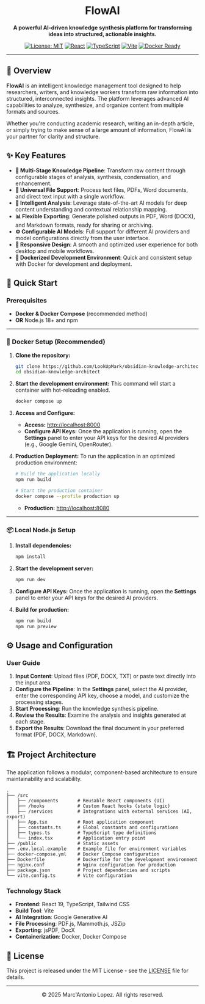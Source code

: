 <div align="center">
  <h1>FlowAI</h1>
  <p><strong>A powerful AI-driven knowledge synthesis platform for transforming ideas into structured, actionable insights.</strong></p>
  
  <p>
    <a href="https://opensource.org/licenses/MIT"><img src="https://img.shields.io/badge/License-MIT-yellow.svg" alt="License: MIT"></a>
    <a href="https://reactjs.org/"><img src="https://img.shields.io/badge/React-19.1.1-blue.svg" alt="React"></a>
    <a href="https://www.typescriptlang.org/"><img src="https://img.shields.io/badge/TypeScript-5.8.2-blue.svg" alt="TypeScript"></a>
    <a href="https://vitejs.dev/"><img src="https://img.shields.io/badge/Vite-6.2.0-purple.svg" alt="Vite"></a>
    <a href="https://www.docker.com/"><img src="https://img.shields.io/badge/Docker-Ready-blue.svg?logo=docker" alt="Docker Ready"></a>
  </p>
</div>

---

## 🌟 Overview

**FlowAI** is an intelligent knowledge management tool designed to help researchers, writers, and knowledge workers transform raw information into structured, interconnected insights. The platform leverages advanced AI capabilities to analyze, synthesize, and organize content from multiple formats and sources.

Whether you're conducting academic research, writing an in-depth article, or simply trying to make sense of a large amount of information, FlowAI is your partner for clarity and structure.

## ✨ Key Features

- **🔄 Multi-Stage Knowledge Pipeline**: Transform raw content through configurable stages of analysis, synthesis, condensation, and enhancement.
- **📁 Universal File Support**: Process text files, PDFs, Word documents, and direct text input with a single workflow.
- **🧠 Intelligent Analysis**: Leverage state-of-the-art AI models for deep content understanding and contextual relationship mapping.
- **📊 Flexible Exporting**: Generate polished outputs in PDF, Word (DOCX), and Markdown formats, ready for sharing or archiving.
- **⚙️ Configurable AI Models**: Full support for different AI providers and model configurations directly from the user interface.
- **📱 Responsive Design**: A smooth and optimized user experience for both desktop and mobile workflows.
- **🐳 Dockerized Development Environment**: Quick and consistent setup with Docker for development and deployment.

## 🚀 Quick Start

### Prerequisites

- **Docker & Docker Compose** (recommended method)
- **OR** Node.js 18+ and npm

---

### 🐳 Docker Setup (Recommended)

1.  **Clone the repository:**
    ```bash
    git clone https://github.com/LookUpMark/obsidian-knowledge-architect.git
    cd obsidian-knowledge-architect
    ```

2.  **Start the development environment:**
    This command will start a container with hot-reloading enabled.
    ```bash
    docker compose up
    ```

3.  **Access and Configure:**
    - **Access:** [http://localhost:8000](http://localhost:8000)
    - **Configure API Keys:** Once the application is running, open the **Settings** panel to enter your API keys for the desired AI providers (e.g., Google Gemini, OpenRouter).

4.  **Production Deployment:**
    To run the application in an optimized production environment:
    ```bash
    # Build the application locally
    npm run build
    
    # Start the production container
    docker compose --profile production up
    ```
    - **Production:** [http://localhost:8080](http://localhost:8080)

---

### 📦 Local Node.js Setup

1.  **Install dependencies:**
    ```bash
    npm install
    ```

2.  **Start the development server:**
    ```bash
    npm run dev
    ```

3.  **Configure API Keys:**
    Once the application is running, open the **Settings** panel to enter your API keys for the desired AI providers.

4.  **Build for production:**
    ```bash
    npm run build
    npm run preview
    ```

## ⚙️ Usage and Configuration

### User Guide

1.  **Input Content**: Upload files (PDF, DOCX, TXT) or paste text directly into the input area.
2.  **Configure the Pipeline**: In the **Settings** panel, select the AI provider, enter the corresponding API key, choose a model, and customize the processing stages.
3.  **Start Processing**: Run the knowledge synthesis pipeline.
4.  **Review the Results**: Examine the analysis and insights generated at each stage.
5.  **Export the Results**: Download the final document in your preferred format (PDF, DOCX, Markdown).

## 🏗️ Project Architecture

The application follows a modular, component-based architecture to ensure maintainability and scalability.

```
.
├── /src
│   ├── /components       # Reusable React components (UI)
│   ├── /hooks            # Custom React hooks (state logic)
│   ├── /services         # Integrations with external services (AI, export)
│   ├── App.tsx           # Root application component
│   ├── constants.ts      # Global constants and configurations
│   ├── types.ts          # TypeScript type definitions
│   └── index.tsx         # Application entry point
├── /public               # Static assets
├── .env.local.example    # Example file for environment variables
├── docker-compose.yml    # Docker Compose configuration
├── Dockerfile            # Dockerfile for the development environment
├── nginx.conf            # Nginx configuration for production
├── package.json          # Project dependencies and scripts
└── vite.config.ts        # Vite configuration
```

### Technology Stack

-   **Frontend**: React 19, TypeScript, Tailwind CSS
-   **Build Tool**: Vite
-   **AI Integration**: Google Generative AI
-   **File Processing**: PDF.js, Mammoth.js, JSZip
-   **Exporting**: jsPDF, DocX
-   **Containerization**: Docker, Docker Compose

## 📄 License

This project is released under the MIT License - see the [LICENSE](LICENSE) file for details.

---

<div align="center">
  © 2025 Marc'Antonio Lopez. All rights reserved.
</div>
